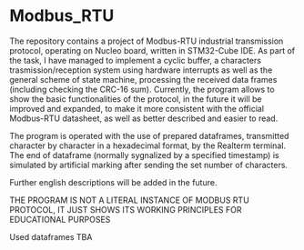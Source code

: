 # Modbus_RTU

The repository contains a project of Modbus-RTU industrial transmission protocol, operating on Nucleo board, written in STM32-Cube IDE. As part of the task, I have managed to implement a cyclic buffer, a characters trasmission/reception system using hardware interrupts as well as the general scheme of state machine, processing the received data frames (including checking the CRC-16 sum). Currently, the program allows to show the basic functionalities of the protocol, in the future it will be improved and expanded, to make it more consistent with the official Modbus-RTU datasheet, as well as better described and easier to read.  

The program is operated with the use of prepared dataframes, transmitted character by character in a hexadecimal format, by the Realterm terminal. The end of dataframe (normally sygnalized by a specified timestamp) is simulated by artificial marking after sending the set number of characters. 

Further english descriptions will be added in the future.

THE PROGRAM IS NOT A LITERAL INSTANCE OF MODBUS RTU PROTOCOL, IT JUST SHOWS ITS WORKING PRINCIPLES FOR EDUCATIONAL PURPOSES

Used dataframes TBA
